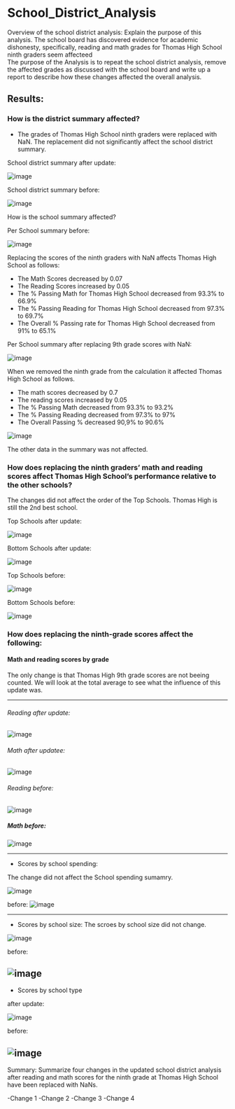 # School_District_Analysis

Overview of the school district analysis: Explain the purpose of this analysis.
The school board has discovered evidence for academic dishonesty, specifically, reading and math grades for Thomas High School ninth graders seem affecteed   
The  purpose of the Analysis is to repeat the school district analysis, remove the affected grades as discussed with the school board and write up a report to describe how these changes affected the overall analysis.

 
## Results: 

 ### How is the district summary affected?

  - The grades of Thomas High School ninth graders were replaced with NaN. The replacement did not significantly affect the school district summary.
      

School district summary after update:

![image](https://user-images.githubusercontent.com/91682586/141134420-19ed6785-6978-4ce6-884a-1763e7bf39d6.png)

School district summary before:

![image](https://user-images.githubusercontent.com/91682586/141134551-9b646c46-dbee-4990-90fb-023e2a8a7608.png)


How is the school summary affected?

Per School summary before:

![image](https://user-images.githubusercontent.com/91682586/141133669-9feb2538-cea5-488e-8247-b34ffa41f747.png)

Replacing the scores of the ninth graders with NaN affects Thomas High School as follows: 

   - The Math Scores decreased by 0.07
   - The Reading Scores increased by 0.05
   - The % Passing Math for Thomas High School decreased from 93.3% to 66.9%
   - The % Passing Reading for Thomas High School decreased from 97.3% to 69.7% 
   - The Overall % Passing rate for Thomas High School decreased from 91% to 65.1%   

Per School summary after replacing 9th grade scores with NaN:

![image](https://user-images.githubusercontent.com/91682586/141134167-45fe98b2-dd67-4183-9080-32f8cf2a12dd.png)

When we removed the ninth grade from the calculation it affected Thomas High School as follows.

  - The math scores decreased by 0.7
  - The reading scores increased by 0.05
  - The % Passing Math decreased from 93.3% to 93.2%
  - The % Passing Reading decreased from 97.3% to 97%
  - The Overall Passing % decreased 90,9% to 90.6%
  
![image](https://user-images.githubusercontent.com/91682586/141144376-dff8fed1-0a2b-452f-a62d-49563f310502.png)


The other data in the summary was not affected.


### How does replacing the ninth graders’ math and reading scores affect Thomas High School’s performance relative to the other schools?

The changes did not affect the order of the Top Schools. Thomas High is still the 2nd best school.

Top Schools after update:

![image](https://user-images.githubusercontent.com/91682586/141137327-9b29d110-95bb-4fe5-b745-cfd037e92ca3.png)


Bottom Schools after update: 

![image](https://user-images.githubusercontent.com/91682586/141137404-035e65d0-e5cc-4c98-8e53-c41f2f221c15.png)


Top Schools before:

![image](https://user-images.githubusercontent.com/91682586/141136747-1f7b8ca8-3afa-4123-a8ba-d0594fa12952.png)


Bottom Schools before:

![image](https://user-images.githubusercontent.com/91682586/141136874-6ffb8107-bf99-4f6a-93cf-27eecbc8bae3.png)


### How does replacing the ninth-grade scores affect the following:

  #### Math and reading scores by grade
  
  The only change is that Thomas High 9th grade scores are not beeing counted.
  We will look at the total average to see what the influence of this update was.
___
  ###### Reading after update:
  
  ![image](https://user-images.githubusercontent.com/91682586/141183817-965dbaaa-3e1c-4808-999e-35bb3a72c1d6.png)


  
  ###### Math after updatee:
  
  ![image](https://user-images.githubusercontent.com/91682586/141183028-4f710864-73fb-4fbf-8383-a600d65bc35e.png)


  ###### Reading before: 
  
  ![image](https://user-images.githubusercontent.com/91682586/141182445-1fda642d-4336-4d09-aa85-c2367ade3bde.png)
  
  ##### Math before: 
  
  ![image](https://user-images.githubusercontent.com/91682586/141182525-08aa6802-b4b6-4543-97f2-3677d1acbe8a.png)

___
  
- Scores by school spending:


The change did not affect the School spending sumamry. 

 ![image](https://user-images.githubusercontent.com/91682586/140995639-c2baea34-3738-4942-921d-2256124e3dbf.png)


before: ![image](https://user-images.githubusercontent.com/91682586/141182719-75317b0b-8d30-48ab-a440-f61fbf7fdc50.png)

___
 - Scores by school size:
 The scroes by school size did not change.
 
![image](https://user-images.githubusercontent.com/91682586/140995815-51b05cd0-83ab-4876-a590-d8e6480d7204.png)

before:

![image](https://user-images.githubusercontent.com/91682586/141182089-f93f9576-b3bb-4fe3-b90b-4f2657ce92c7.png)
---
 - Scores by school type

after update:

![image](https://user-images.githubusercontent.com/91682586/140995899-da08c16a-f973-47ca-b69d-d9de991c71c3.png)

before: 

![image](https://user-images.githubusercontent.com/91682586/141182197-2f1ef6e8-a7ce-48eb-b277-d0987f4d7d82.png)
---
Summary: Summarize four changes in the updated school district analysis after reading and math scores for the ninth grade at Thomas High School have been replaced with NaNs.

-Change 1
-Change 2
-Change 3
-Change 4
